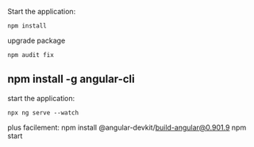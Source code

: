 

Start the application:


```
npm install
```

upgrade package
```
npm audit fix
```

## npm install -g angular-cli

start the application:
```
npx ng serve --watch
```

plus facilement:
npm install @angular-devkit/build-angular@0.901.9
npm start

